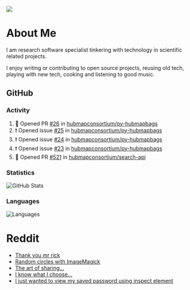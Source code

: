![](https://komarev.com/ghpvc/?username=icaoberg)

# About Me
I am research software specialist tinkering with technology in scientific related projects.

I enjoy writing or contributing to open source projects, reusing old tech, playing with new tech, cooking and listening to good music.

## GitHub
### Activity
<!--START_SECTION:activity-->
1. 💪 Opened PR [#26](https://github.com/hubmapconsortium/py-hubmapbags/pull/26) in [hubmapconsortium/py-hubmapbags](https://github.com/hubmapconsortium/py-hubmapbags)
2. ❗️ Opened issue [#25](https://github.com/hubmapconsortium/py-hubmapbags/issues/25) in [hubmapconsortium/py-hubmapbags](https://github.com/hubmapconsortium/py-hubmapbags)
3. ❗️ Opened issue [#24](https://github.com/hubmapconsortium/py-hubmapbags/issues/24) in [hubmapconsortium/py-hubmapbags](https://github.com/hubmapconsortium/py-hubmapbags)
4. ❗️ Opened issue [#23](https://github.com/hubmapconsortium/py-hubmapbags/issues/23) in [hubmapconsortium/py-hubmapbags](https://github.com/hubmapconsortium/py-hubmapbags)
5. 💪 Opened PR [#521](https://github.com/hubmapconsortium/search-api/pull/521) in [hubmapconsortium/search-api](https://github.com/hubmapconsortium/search-api)
<!--END_SECTION:activity-->

### Statistics
![GitHub Stats](https://github-readme-stats.vercel.app/api?username=icaoberg&count_private=true&show_icons=true)

### Languages
![Languages](https://github-readme-stats.vercel.app/api/top-langs/?username=icaoberg&show_icons=true&langs_count=10&hide=HTML,CSS,M)

# Reddit
<!-- BLOG-POST-LIST:START -->
- [Thank you mr rick](https://www.reddit.com/r/u_icaoberg/comments/pvvwci/thank_you_mr_rick/)
- [Random circles with ImageMagick](https://www.reddit.com/r/u_icaoberg/comments/p04t90/random_circles_with_imagemagick/)
- [The art of sharing...](https://www.reddit.com/r/u_icaoberg/comments/oyp9pc/the_art_of_sharing/)
- [I know what I choose…](https://www.reddit.com/r/u_icaoberg/comments/oyoolb/i_know_what_i_choose/)
- [I just wanted to view my saved password using inspect element](https://www.reddit.com/r/u_icaoberg/comments/oyol4r/i_just_wanted_to_view_my_saved_password_using/)
<!-- BLOG-POST-LIST:END -->
